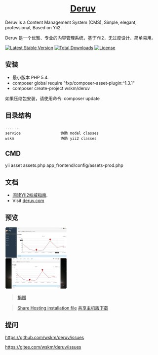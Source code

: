 <h1 align="center">
    <a href="http://www.deruv.com/" target="_blank">
        Deruv
    </a>
</h1>

Deruv is a Content Management System (CMS), Simple, elegant, professional, Based on Yii2.

Deruv 是一个优雅、专业的内容管理系统，基于Yii2，无过度设计、简单易用。

[![Latest Stable Version](https://poser.pugx.org/wskm/deruv/v/stable)](https://packagist.org/packages/wskm/deruv)
[![Total Downloads](https://poser.pugx.org/wskm/deruv/downloads)](https://packagist.org/packages/wskm/deruv)
[![License](https://poser.pugx.org/wskm/deruv/license)](https://packagist.org/packages/wskm/deruv)

安装
------------
- 最小版本 PHP 5.4.
- composer global require "fxp/composer-asset-plugin:^1.3.1"
- composer create-project wskm/deruv

如果压缩包安装，请使用命令: composer update

目录结构
-------------------

```
......
service                  协助 model classes
wskm                     协助 yii2 classes
```

CMD
-------------

yii asset assets.php app_frontend/config/assets-prod.php

文档
-------------

- [阅读YII2权威指南](http://www.yiiframework.com/doc-2.0/guide-start-installation.html).
- Visit [deruv.com](http://www.deruv.com)

预览
-------

<img src="https://raw.githubusercontent.com/wskm/deruv-doc/master/static/imgs/deruv.png" height="200" />

> [捐赠](http://www.deruv.com/en/donate.html)

> [Share Hosting installation file](https://pan.baidu.com/s/1nvqSosx) [共享主机版下载](https://pan.baidu.com/s/1nvqSosx)

提问
-------------

https://github.com/wskm/deruv/issues

https://gitee.com/wskm/deruv/issues
